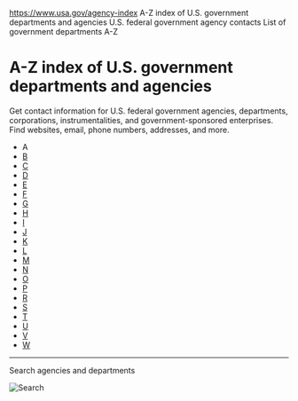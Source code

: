 

https://www.usa.gov/agency-index
A-Z index of U.S. government departments and agencies
U.S. federal government agency contacts
List of government departments A-Z

A-Z index of U.S. government departments and agencies
=====================================================

Get contact information for U.S. federal government agencies, departments, corporations, instrumentalities, and government-sponsored enterprises. Find websites, email, phone numbers, addresses, and more.

* A
* [B](https://www.usa.gov/agency-index/b#B)
* [C](https://www.usa.gov/agency-index/c#C)
* [D](https://www.usa.gov/agency-index/d#D)
* [E](https://www.usa.gov/agency-index/e#E)
* [F](https://www.usa.gov/agency-index/f#F)
* [G](https://www.usa.gov/agency-index/g#G)
* [H](https://www.usa.gov/agency-index/h#H)
* [I](https://www.usa.gov/agency-index/i#I)
* [J](https://www.usa.gov/agency-index/j#J)
* [K](https://www.usa.gov/agency-index/k#K)
* [L](https://www.usa.gov/agency-index/l#L)
* [M](https://www.usa.gov/agency-index/m#M)
* [N](https://www.usa.gov/agency-index/n#N)
* [O](https://www.usa.gov/agency-index/o#O)
* [P](https://www.usa.gov/agency-index/p#P)
* [R](https://www.usa.gov/agency-index/r#R)
* [S](https://www.usa.gov/agency-index/s#S)
* [T](https://www.usa.gov/agency-index/t#T)
* [U](https://www.usa.gov/agency-index/u#U)
* [V](https://www.usa.gov/agency-index/v#V)
* [W](https://www.usa.gov/agency-index/w#W)

---

Search agencies and departments

![Search](https://www.usa.gov/themes/custom/usagov/components/searchbar/images/search--dark.svg)
